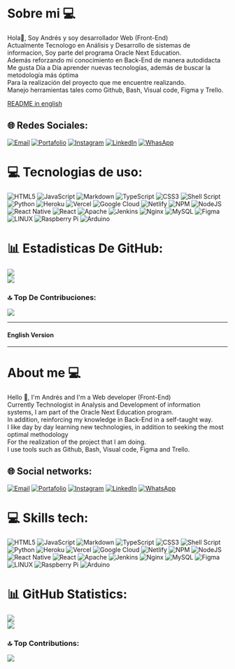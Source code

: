# Sobre mi 💻
Hola👋, Soy Andrés y soy desarrollador Web (Front-End)<br>Actualmente Tecnologo en Análisis y Desarrollo de sistemas de informacion, Soy parte del programa Oracle Next Education.<br>Además reforzando mi conocimiento en Back-End de manera autodidacta<br>Me gusta Día a Día aprender nuevas tecnologías, además de buscar la metodología más óptima <br>Para la realización del proyecto que me encuentre realizando.<br>Manejo herramientas tales como Github, Bash, Visual code, Figma y Trello. <br>

[README in english](#english-version)

## 🌐 Redes Sociales:
 [![Email](https://img.shields.io/badge/Gmail-D14836?style=for-the-badge&logo=gmail&logoColor=white)](mailto:ivanbb2013@gmail.com?subject=) [![Portafolio](https://img.shields.io/badge/website-000000?style=for-the-badge&logo=About.me&logoColor=white)](https://http-andres2122.github.io/Portafolio-IABB-2023) [![Instagram](https://img.shields.io/badge/Instagram-E4405F?style=for-the-badge&logo=instagram&logoColor=white)](https://instagram.com/http.andres2122) [![LinkedIn](	https://img.shields.io/badge/LinkedIn-0077B5?style=for-the-badge&logo=linkedin&logoColor=white)](https://linkedin.com/in/andres2122) [![WhasApp](https://img.shields.io/badge/WhatsApp-25D366?style=for-the-badge&logo=whatsapp&logoColor=white)](https://wa.link/dyr3sy) 



# 💻 Tecnologias de uso:
![HTML5](https://img.shields.io/badge/html5-%23E34F26.svg?style=for-the-badge&logo=html5&logoColor=white) ![JavaScript](https://img.shields.io/badge/javascript-%23323330.svg?style=for-the-badge&logo=javascript&logoColor=%23F7DF1E) ![Markdown](https://img.shields.io/badge/markdown-%23000000.svg?style=for-the-badge&logo=markdown&logoColor=white) ![TypeScript](https://img.shields.io/badge/typescript-%23007ACC.svg?style=for-the-badge&logo=typescript&logoColor=white) ![CSS3](https://img.shields.io/badge/css3-%231572B6.svg?style=for-the-badge&logo=css3&logoColor=white) ![Shell Script](https://img.shields.io/badge/shell_script-%23121011.svg?style=for-the-badge&logo=gnu-bash&logoColor=white) ![Python](https://img.shields.io/badge/python-3670A0?style=for-the-badge&logo=python&logoColor=ffdd54) ![Heroku](https://img.shields.io/badge/heroku-%23430098.svg?style=for-the-badge&logo=heroku&logoColor=white) ![Vercel](https://img.shields.io/badge/vercel-%23000000.svg?style=for-the-badge&logo=vercel&logoColor=white) ![Google Cloud](https://img.shields.io/badge/Google%20Cloud-%234285F4.svg?style=for-the-badge&logo=google-cloud&logoColor=white) ![Netlify](https://img.shields.io/badge/netlify-%23000000.svg?style=for-the-badge&logo=netlify&logoColor=#00C7B7) ![NPM](https://img.shields.io/badge/NPM-%23000000.svg?style=for-the-badge&logo=npm&logoColor=white) ![NodeJS](https://img.shields.io/badge/node.js-6DA55F?style=for-the-badge&logo=node.js&logoColor=white) ![React Native](https://img.shields.io/badge/react_native-%2320232a.svg?style=for-the-badge&logo=react&logoColor=%2361DAFB) ![React](https://img.shields.io/badge/react-%2320232a.svg?style=for-the-badge&logo=react&logoColor=%2361DAFB) ![Apache](https://img.shields.io/badge/apache-%23D42029.svg?style=for-the-badge&logo=apache&logoColor=white) ![Jenkins](https://img.shields.io/badge/jenkins-%232C5263.svg?style=for-the-badge&logo=jenkins&logoColor=white) ![Nginx](https://img.shields.io/badge/nginx-%23009639.svg?style=for-the-badge&logo=nginx&logoColor=white) ![MySQL](https://img.shields.io/badge/mysql-%2300f.svg?style=for-the-badge&logo=mysql&logoColor=white) 	![Figma](https://img.shields.io/badge/figma-%23F24E1E.svg?style=for-the-badge&logo=figma&logoColor=white) ![LINUX](https://img.shields.io/badge/Linux-FCC624?style=for-the-badge&logo=linux&logoColor=black) ![Raspberry Pi](https://img.shields.io/badge/-RaspberryPi-C51A4A?style=for-the-badge&logo=Raspberry-Pi) ![Arduino](https://img.shields.io/badge/-Arduino-00979D?style=for-the-badge&logo=Arduino&logoColor=white) 

# 📊 Estadisticas De GitHub:
![](https://github-readme-stats.vercel.app/api?username=http-andres2122&theme=dark&hide_border=false&include_all_commits=false&count_private=false)<br/>
![](https://github-readme-stats.vercel.app/api/top-langs/?username=http-andres2122&theme=dark&hide_border=false&include_all_commits=false&count_private=false&layout=compact)


### 🔝 Top De Contribuciones:
![](https://github-contributor-stats.vercel.app/api?username=http-andres2122&limit=5&theme=apprentice&combine_all_yearly_contributions=true)

----
#### English Version
---
# About me 💻
Hello 👋, I'm Andrés and I'm a Web developer (Front-End)<br>Currently Technologist in Analysis and Development of information systems, I am part of the Oracle Next Education program.<br>In addition, reinforcing my knowledge in Back-End in a self-taught way. <br>I like day by day learning new technologies, in addition to seeking the most optimal methodology <br> For the realization of the project that I am doing. <br>
I use tools such as Github, Bash, Visual code, Figma and Trello.

## 🌐 Social networks:
[![Email](https://img.shields.io/badge/Gmail-D14836?style=for-the-badge&logo=gmail&logoColor=white)](mailto:ivanbb2013@gmail.com?subject=) [![Portafolio](https://img.shields.io/badge/website-000000?style=for-the-badge&logo=About.me&logoColor=white)](https://http-andres2122.github.io/Portafolio-IABB-2023) [![Instagram](https://img.shields.io/badge/Instagram-E4405F?style=for-the-badge&logo=instagram&logoColor=white)](https://instagram.com/http.andres2122) [![LinkedIn](	https://img.shields.io/badge/LinkedIn-0077B5?style=for-the-badge&logo=linkedin&logoColor=white)](https://linkedin.com/in/andres2122) [![WhatsApp](https://img.shields.io/badge/WhatsApp-25D366?style=for-the-badge&logo=whatsapp&logoColor=white)](https://wa.link/dyr3sy) 



 # 💻 Skills tech:
![HTML5](https://img.shields.io/badge/html5-%23E34F26.svg?style=for-the-badge&logo=html5&logoColor=white) ![JavaScript](https://img.shields.io/badge/javascript-%23323330.svg?style=for-the-badge&logo=javascript&logoColor=%23F7DF1E) ![Markdown](https://img.shields.io/badge/markdown-%23000000.svg?style=for-the-badge&logo=markdown&logoColor=white) ![TypeScript](https://img.shields.io/badge/typescript-%23007ACC.svg?style=for-the-badge&logo=typescript&logoColor=white) ![CSS3](https://img.shields.io/badge/css3-%231572B6.svg?style=for-the-badge&logo=css3&logoColor=white) ![Shell Script](https://img.shields.io/badge/shell_script-%23121011.svg?style=for-the-badge&logo=gnu-bash&logoColor=white) ![Python](https://img.shields.io/badge/python-3670A0?style=for-the-badge&logo=python&logoColor=ffdd54) ![Heroku](https://img.shields.io/badge/heroku-%23430098.svg?style=for-the-badge&logo=heroku&logoColor=white) ![Vercel](https://img.shields.io/badge/vercel-%23000000.svg?style=for-the-badge&logo=vercel&logoColor=white) ![Google Cloud](https://img.shields.io/badge/Google%20Cloud-%234285F4.svg?style=for-the-badge&logo=google-cloud&logoColor=white) ![Netlify](https://img.shields.io/badge/netlify-%23000000.svg?style=for-the-badge&logo=netlify&logoColor=#00C7B7) ![NPM](https://img.shields.io/badge/NPM-%23000000.svg?style=for-the-badge&logo=npm&logoColor=white) ![NodeJS](https://img.shields.io/badge/node.js-6DA55F?style=for-the-badge&logo=node.js&logoColor=white) ![React Native](https://img.shields.io/badge/react_native-%2320232a.svg?style=for-the-badge&logo=react&logoColor=%2361DAFB) ![React](https://img.shields.io/badge/react-%2320232a.svg?style=for-the-badge&logo=react&logoColor=%2361DAFB) ![Apache](https://img.shields.io/badge/apache-%23D42029.svg?style=for-the-badge&logo=apache&logoColor=white) ![Jenkins](https://img.shields.io/badge/jenkins-%232C5263.svg?style=for-the-badge&logo=jenkins&logoColor=white) ![Nginx](https://img.shields.io/badge/nginx-%23009639.svg?style=for-the-badge&logo=nginx&logoColor=white) ![MySQL](https://img.shields.io/badge/mysql-%2300f.svg?style=for-the-badge&logo=mysql&logoColor=white) 	![Figma](https://img.shields.io/badge/figma-%23F24E1E.svg?style=for-the-badge&logo=figma&logoColor=white) ![LINUX](https://img.shields.io/badge/Linux-FCC624?style=for-the-badge&logo=linux&logoColor=black) ![Raspberry Pi](https://img.shields.io/badge/-RaspberryPi-C51A4A?style=for-the-badge&logo=Raspberry-Pi) ![Arduino](https://img.shields.io/badge/-Arduino-00979D?style=for-the-badge&logo=Arduino&logoColor=white) 

# 📊 GitHub Statistics:
![](https://github-readme-stats.vercel.app/api?username=http-andres2122&theme=dark&hide_border=false&include_all_commits=false&count_private=false)<br/>
![](https://github-readme-stats.vercel.app/api/top-langs/?username=http-andres2122&theme=dark&hide_border=false&include_all_commits=false&count_private=false&layout=compact)


### 🔝 Top Contributions:
![](https://github-contributor-stats.vercel.app/api?username=http-andres2122&limit=5&theme=apprentice&combine_all_yearly_contributions=true)
